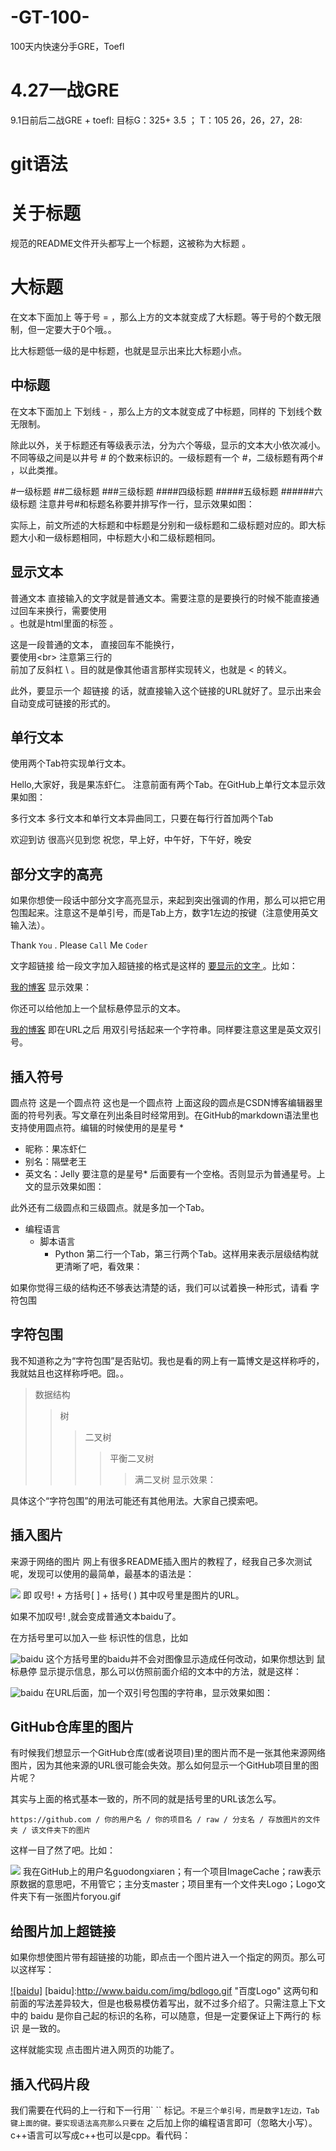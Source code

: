 # -GT-100-
100天内快速分手GRE，Toefl

# 4.27一战GRE

9.1日前后二战GRE + toefl: 目标G：325+ 3.5 ； T：105 26，26，27，28:



git语法
=====
# 关于标题
规范的README文件开头都写上一个标题，这被称为大标题 。

大标题
====
在文本下面加上 等于号 = ，那么上方的文本就变成了大标题。等于号的个数无限制，但一定要大于0个哦。。

比大标题低一级的是中标题，也就是显示出来比大标题小点。

中标题
-------
在文本下面加上 下划线 - ，那么上方的文本就变成了中标题，同样的 下划线个数无限制。

除此以外，关于标题还有等级表示法，分为六个等级，显示的文本大小依次减小。不同等级之间是以井号  #  的个数来标识的。一级标题有一个 #，二级标题有两个# ，以此类推。 

#一级标题
##二级标题
###三级标题
####四级标题
#####五级标题
######六级标题
注意井号#和标题名称要并排写作一行，显示效果如图：

实际上，前文所述的大标题和中标题是分别和一级标题和二级标题对应的。即大标题大小和一级标题相同，中标题大小和二级标题相同。 

## 显示文本
普通文本 
直接输入的文字就是普通文本。需要注意的是要换行的时候不能直接通过回车来换行，需要使用<br>。也就是html里面的标签 。

这是一段普通的文本，
直接回车不能换行，<br>
要使用\<br>
注意第三行的<br>前加了反斜杠 \ 。目的就是像其他语言那样实现转义，也就是 <  的转义。 

此外，要显示一个 超链接 的话，就直接输入这个链接的URL就好了。显示出来会自动变成可链接的形式的。 

## 单行文本
使用两个Tab符实现单行文本。

Hello,大家好，我是果冻虾仁。
注意前面有两个Tab。在GitHub上单行文本显示效果如图：

多行文本
多行文本和单行文本异曲同工，只要在每行行首加两个Tab

欢迎到访
    很高兴见到您
    祝您，早上好，中午好，下午好，晚安


## 部分文字的高亮
如果你想使一段话中部分文字高亮显示，来起到突出强调的作用，那么可以把它用 `  ` 包围起来。注意这不是单引号，而是Tab上方，数字1左边的按键（注意使用英文输入法）。

Thank `You` . Please `Call` Me `Coder`

 文字超链接
给一段文字加入超链接的格式是这样的 [ 要显示的文字 ]( 链接的地址 )。比如：

[我的博客](http://blog.csdn.net/guodongxiaren)
显示效果： 
 

你还可以给他加上一个鼠标悬停显示的文本。

[我的博客](http://blog.csdn.net/guodongxiaren "悬停显示")
即在URL之后 用双引号括起来一个字符串。同样要注意这里是英文双引号。 

## 插入符号
圆点符
这是一个圆点符
这也是一个圆点符
上面这段的圆点是CSDN博客编辑器里面的符号列表。写文章在列出条目时经常用到。在GitHub的markdown语法里也支持使用圆点符。编辑的时候使用的是星号 *

* 昵称：果冻虾仁
* 别名：隔壁老王
* 英文名：Jelly
要注意的是星号* 后面要有一个空格。否则显示为普通星号。上文的显示效果如图： 

 

此外还有二级圆点和三级圆点。就是多加一个Tab。

* 编程语言
    * 脚本语言
        * Python
第二行一个Tab，第三行两个Tab。这样用来表示层级结构就更清晰了吧，看效果：

 

如果你觉得三级的结构还不够表达清楚的话，我们可以试着换一种形式，请看 字符包围

## 字符包围
我不知道称之为“字符包围”是否贴切。我也是看的网上有一篇博文是这样称呼的，我就姑且也这样称呼吧。囧。。

>数据结构
>>树
>>>二叉树
>>>>平衡二叉树
>>>>>满二叉树
显示效果： 
 

具体这个“字符包围”的用法可能还有其他用法。大家自己摸索吧。 

## 插入图片
来源于网络的图片 
网上有很多README插入图片的教程了，经我自己多次测试呢，发现可以使用的最简单，最基本的语法是：

![](http://www.baidu.com/img/bdlogo.gif)
即 叹号! + 方括号[ ] + 括号( ) 其中叹号里是图片的URL。

如果不加叹号! ,就会变成普通文本baidu了。 

在方括号里可以加入一些 标识性的信息，比如

![baidu](http://www.baidu.com/img/bdlogo.gif)
这个方括号里的baidu并不会对图像显示造成任何改动，如果你想达到 鼠标悬停 显示提示信息，那么可以仿照前面介绍的文本中的方法，就是这样：

![baidu](http://www.baidu.com/img/bdlogo.gif "百度logo")
在URL后面，加一个双引号包围的字符串，显示效果如图： 



## GitHub仓库里的图片
有时候我们想显示一个GitHub仓库(或者说项目)里的图片而不是一张其他来源网络图片，因为其他来源的URL很可能会失效。那么如何显示一个GitHub项目里的图片呢？

其实与上面的格式基本一致的，所不同的就是括号里的URL该怎么写。

    https://github.com / 你的用户名 / 你的项目名 / raw / 分支名 / 存放图片的文件夹 / 该文件夹下的图片

这样一目了然了吧。比如：

![](https://github.com/guodongxiaren/ImageCache/raw/master/Logo/foryou.gif)
我在GitHub上的用户名guodongxiaren；有一个项目ImageCache；raw表示原数据的意思吧，不用管它；主分支master；项目里有一个文件夹Logo；Logo文件夹下有一张图片foryou.gif 

## 给图片加上超链接
如果你想使图片带有超链接的功能，即点击一个图片进入一个指定的网页。那么可以这样写：

[![baidu]](http://baidu.com)
[baidu]:http://www.baidu.com/img/bdlogo.gif "百度Logo"
这两句和前面的写法差异较大，但是也极易模仿着写出，就不过多介绍了。只需注意上下文中的 baidu 是你自己起的标识的名称，可以随意，但是一定要保证上下两行的 标识 是一致的。

这样就能实现 点击图片进入网页的功能了。 

## 插入代码片段
我们需要在代码的上一行和下一行用` `` 标记。``` 不是三个单引号，而是数字1左边，Tab键上面的键。要实现语法高亮那么只要在 ``` 之后加上你的编程语言即可（忽略大小写）。c++语言可以写成c++也可以是cpp。看代码：







